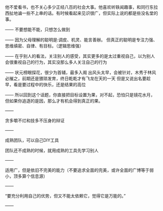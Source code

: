 他不爱看书，也不关心多少正经八百的社会大事。他喜欢听轶闻趣事，和同行东拉西扯地谝一些不上串的话。有时候看起来见识很广，但实际上说的都是些没名堂的事。

——
不要想能不能，只想怎么做到

——
因为父母理解的聪明是:调皮、机灵、能言善辦。
但真正的聪明是专注力强、思维缜密、自律、有目标。（逻辑思维强）

——
在乎别人的看法，关注别人的感受，其实更多的是太过重视自己，以为别人会很重视自己的行为，其实没那么多人关注自己的行为

——
状元榜眼探花，很少为首辅，最多入阁
出风头太早，会被针对，木秀于林风必摧之，前期还是猥琐发育，终日乾乾才有飞龙在天的一天
但是又说出名要趁早，看是要过程中的快乐，还是结果的高位

——
所以回到这个话题，你直接把目标设置为果，对不起，恐怕只是镜花水月，但如果你追逐的是因，那么才有机会得到真正的果。

——

贪多嚼不烂和技多不压身的辩证

——

成熟团队，可以自己DIY工具

团队还不成熟的时候，就用成熟的工具先学习别人

——

适用广，但是依旧不完美的能力（不要追求全面的完美，或许全面的广博等于弱小，顶多算个信息源）

——

“要充分利用自己的优势，但又不能太依赖它，觉得它是万能的。”

——

